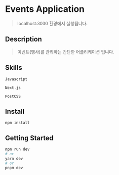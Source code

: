 # Events Application

> localhost:3000 환경에서 실행됩니다.

## Description

> 이벤트(행사)를 관리하는 간단한 어플리케이션 입니다.

## Skills

`Javascript`

`Next.js`

`PostCSS`

## Install

`npm install`

## Getting Started

```bash
npm run dev
# or
yarn dev
# or
pnpm dev
```
